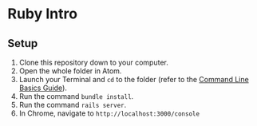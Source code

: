# Ruby Intro

## Setup

1. Clone this repository down to your computer.
1. Open the whole folder in Atom.
1. Launch your Terminal and `cd` to the folder (refer to the [Command Line Basics Guide]()).
1. Run the command `bundle install`.
1. Run the command `rails server`.
1. In Chrome, navigate to `http://localhost:3000/console`
